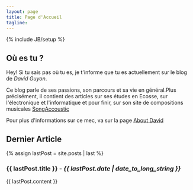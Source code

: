 ```yaml
---
layout: page
title: Page d'Accueil 
tagline: 
---
```

{% include JB/setup %}

## Où es tu ?

Hey! Si tu sais pas où tu es, je t'informe que tu es actuellement sur le blog de *David Guyon*.

Ce blog parle de ses passions, son parcours et sa vie en général.Plus précisément, il contient des articles sur ses études en Ecosse, sur l'électronique et l'informatique et pour finir, sur son site de compositions musicales [SongAccoustic](http://www.songaccoustic.fr)

Pour plus d'informations sur ce mec, va sur la page [About David](about.html)

## Dernier Article

{% assign lastPost = site.posts | last %}
### {{ lastPost.title }} - *{{ lastPost.date | date_to_long_string }}*
{{ lastPost.content }}

